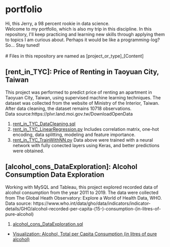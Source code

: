 # portfolio
<p>
Hi, this Jerry, a 98 percent rookie in data science. <br>
Welcome to my portfolio, which is also my trip in this discipline.
In this repository, I'll keep practicing and learning new skills through applying them to topics I am curious about. 
Perhaps it would be like a programming-log?
<br>
So... Stay tuned!
<br>
<br>
# Files in this repository are named as [project_or_type]_[Content]
</p>
<h2> [rent_in_TYC]: Price of Renting in Taoyuan City, Taiwan </h1>
<p>This project was performed to predict price of renting an apartment in Taoyuan City, Taiwan, 
using supervised machine learning techniques. 
The dataset was collected from the website of Ministry of the Interior, Taiwan.
After data cleaning, the dataset remains 10718 observations.
<br>
Data source:https://plvr.land.moi.gov.tw/DownloadOpenData
</p>
<ol>
<li><a href="https://github.com/JerryJheng/portfolio/blob/main/rent_in_TYC_DataCleaning.sql">rent_in_TYC_DataCleaning.sql</a></li>
<li><a href="https://github.com/JerryJheng/portfolio/blob/main/rent_in_TYC_LinearRegression.py">rent_in_TYC_LinearRegression.py</a>
 Includes correlation matrix, one-hot encoding, data splitting, modeling and feature importance. 
</li>
<li>
<a href="https://github.com/JerryJheng/portfolio/blob/main/rent_in_TYC_TrainWithNN.py">rent_in_TYC_TrainWithNN.py</a> 
Data above were trained with a neural network with fully conected layers using Keras, and better predictions were obtained.
</li>
</ol>
<h2>[alcohol_cons_DataExploration]: Alcohol Consumption Data Exploration</h2>
<p>Working with MySQL and Tableau, this project explored recorded data of alcohol consumption from the year 2011 to 2019. 
The data were collected from The Global Heath Observatory: Explore a World of Health Data, WHO.
<br>
Data source: https://www.who.int/data/gho/data/indicators/indicator-details/GHO/alcohol-recorded-per-capita-(15-)-consumption-(in-litres-of-pure-alcohol)
</p>
<ol>
<li><a href="https://github.com/JerryJheng/portfolio/blob/main/alcohol_cons_DataExploration.sql">alcohol_cons_DataExploration.sql</a></li>
</ol>
<ul>
<li><a href="https://public.tableau.com/app/profile/jerry.jheng/viz/AlcoholConsumptionDataExploration/AlcoholConsumptionByLocation">
Visualization: Alcohol, Total per Capita Consumption (in litres of pure alcohol)</a></li>
</ul>
